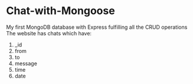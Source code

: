 # Chat-with-Mongoose
My first MongoDB database with Express fulfilling all the CRUD operations
<br>
The website has chats which have:
1. _id
2. from
3. to
4. message
5. time
6. date
